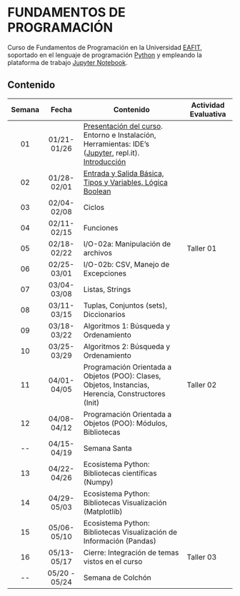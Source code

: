 # FUNDAMENTOS DE PROGRAMACIÓN

Curso de Fundamentos de Programación en la Universidad [EAFIT](http://www.eafit.edu.co/ "EAFIT"), soportado en el lenguaje de programación [Python](https://www.python.org/ "Python") y empleando la plataforma de trabajo [Jupyter Notebook](http://jupyter.org/ "Jupyter Notebook"). 

## Contenido

|**Semana** | **Fecha**         |**Contenido** |**Actividad Evaluativa**|
|:-----:|:-------------:|-----------|----------------------|
|01     |01/21-01/26 |[Presentación del curso](https://github.com/carlosalvarezh/FundamentosProgramacion_U_EAFIT/blob/master/Sesion01_00_Presentacion.ipynb "Sesión01: Presentación del Curso"). Entorno e Instalación, Herramientas: IDE’s ([Jupyter](https://github.com/carlosalvarezh/FundamentosProgramacion_U_EAFIT/blob/master/Sesion01_01_BreveIntro_a_Jupyter.ipynb "Breve introducción al Jupyter"), repl.it). [Introducción](https://github.com/carlosalvarezh/FundamentosProgramacion_U_EAFIT/blob/master/Sesion01_02_introduccion.ipynb)|      |
|02|01/28-02/01|[Entrada y Salida Básica, Tipos y Variables, Lógica Boolean](https://github.com/carlosalvarezh/Programacion_Python/blob/master/Sesion02_IO_basico_Variables_LogicaBooleana.ipynb "Sesion02_IO_Basico") ||
|03|02/04-02/08|Ciclos||
|04|02/11-02/15|Funciones||
|05|02/18-02/22|I/O-02a: Manipulación de archivos|Taller 01|
|06|02/25-03/01|I/O-02b: CSV, Manejo de Excepciones||
|07|03/04-03/08|Listas, Strings||
|08|03/11-03/15|Tuplas, Conjuntos (sets), Diccionarios||
|09|03/18-03/22|Algoritmos 1: Búsqueda y Ordenamiento||
|10|03/25-03/29|Algoritmos 2: Búsqueda y Ordenamiento||
|11|04/01-04/05|Programación Orientada a Objetos (POO): Clases, Objetos, Instancias, Herencia, Constructores (Init)|Taller 02|
|12|04/08-04/12|Programación Orientada a Objetos (POO): Módulos, Bibliotecas||
|--|04/15-04/19|Semana Santa||
|13|04/22-04/26|Ecosistema Python: Bibliotecas científicas (Numpy)||
|14|04/29-05/03|Ecosistema Python: Bibliotecas Visualización (Matplotlib)||
|15|05/06-05/10|Ecosistema Python: Bibliotecas Visualización de Información (Pandas)||
|16|05/13-05/17|Cierre: Integración de temas vistos en el curso|Taller 03|
|--|05/20 - 05/24|Semana de Colchón ||
